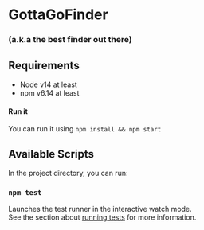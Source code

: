 # GottaGoFinder
### (a.k.a the best finder out there)

## Requirements
- Node v14 at least
- npm v6.14 at least

#### Run it
You can run it using `npm install && npm start`

## Available Scripts

In the project directory, you can run:

### `npm test`

Launches the test runner in the interactive watch mode.\
See the section about [running tests](https://facebook.github.io/create-react-app/docs/running-tests) for more information.
